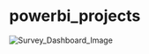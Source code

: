 # powerbi_projects

![Survey_Dashboard_Image](https://user-images.githubusercontent.com/77419851/222843597-63e24957-e7aa-4d7f-b90c-ff1031bcc335.png)

